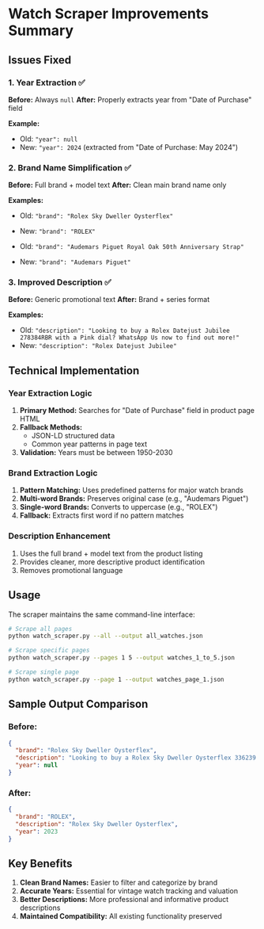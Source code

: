 # Watch Scraper Improvements Summary

## Issues Fixed

### 1. Year Extraction ✅
**Before:** Always `null` 
**After:** Properly extracts year from "Date of Purchase" field

**Example:**
- Old: `"year": null`
- New: `"year": 2024` (extracted from "Date of Purchase: May 2024")

### 2. Brand Name Simplification ✅
**Before:** Full brand + model text
**After:** Clean main brand name only

**Examples:**
- Old: `"brand": "Rolex Sky Dweller Oysterflex"`
- New: `"brand": "ROLEX"`

- Old: `"brand": "Audemars Piguet Royal Oak 50th Anniversary Strap"`
- New: `"brand": "Audemars Piguet"`

### 3. Improved Description ✅
**Before:** Generic promotional text
**After:** Brand + series format

**Examples:**
- Old: `"description": "Looking to buy a Rolex Datejust Jubilee 278384RBR with a Pink dial? WhatsApp Us now to find out more!"`
- New: `"description": "Rolex Datejust Jubilee"`

## Technical Implementation

### Year Extraction Logic
1. **Primary Method:** Searches for "Date of Purchase" field in product page HTML
2. **Fallback Methods:** 
   - JSON-LD structured data
   - Common year patterns in page text
3. **Validation:** Years must be between 1950-2030

### Brand Extraction Logic
1. **Pattern Matching:** Uses predefined patterns for major watch brands
2. **Multi-word Brands:** Preserves original case (e.g., "Audemars Piguet")
3. **Single-word Brands:** Converts to uppercase (e.g., "ROLEX")
4. **Fallback:** Extracts first word if no pattern matches

### Description Enhancement
1. Uses the full brand + model text from the product listing
2. Provides cleaner, more descriptive product identification
3. Removes promotional language

## Usage

The scraper maintains the same command-line interface:

```bash
# Scrape all pages
python watch_scraper.py --all --output all_watches.json

# Scrape specific pages
python watch_scraper.py --pages 1 5 --output watches_1_to_5.json

# Scrape single page
python watch_scraper.py --page 1 --output watches_page_1.json
```

## Sample Output Comparison

### Before:
```json
{
  "brand": "Rolex Sky Dweller Oysterflex",
  "description": "Looking to buy a Rolex Sky Dweller Oysterflex 336239 with a Black dial? WhatsApp Us now to find out more!",
  "year": null
}
```

### After:
```json
{
  "brand": "ROLEX",
  "description": "Rolex Sky Dweller Oysterflex", 
  "year": 2023
}
```

## Key Benefits

1. **Clean Brand Names:** Easier to filter and categorize by brand
2. **Accurate Years:** Essential for vintage watch tracking and valuation
3. **Better Descriptions:** More professional and informative product descriptions
4. **Maintained Compatibility:** All existing functionality preserved